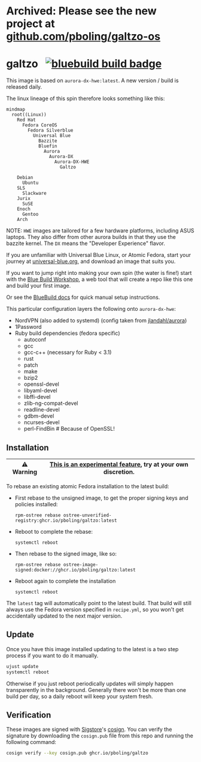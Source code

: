 # Archived: Please see the new project at [github.com/pboling/galtzo-os](https://github.com/pboling/galtzo-os)

# galtzo &nbsp; [![bluebuild build badge](https://github.com/pboling/galtzo/actions/workflows/build.yml/badge.svg)](https://github.com/pboling/galtzo/actions/workflows/build.yml)

This image is based on `aurora-dx-hwe:latest`.  A new version / build is released daily.

The linux lineage of this spin therefore looks something like this:

```mermaid
mindmap
  root((Linux))
    Red Hat
      Fedora CoreOS
        Fedora Silverblue
          Universal Blue
            Bazzite
            Bluefin
              Aurora
                Aurora-DX
                  Aurora-DX-HWE
                    Galtzo
                  
    Debian
      Ubuntu
    SLS
      Slackware
    Jurix
      SuSE
    Enoch
      Gentoo
    Arch
```
NOTE: `HWE` images are tailored for a few hardware platforms, including ASUS laptops.  They also differ from other aurora builds in that they use the bazzite kernel.  The `DX` means the "Developer Experience" flavor.

If you are unfamiliar with Universal Blue Linux, or Atomic Fedora,
start your journey at [universal-blue.org](https://universal-blue.org/), and download an image that suits you.

If you want to jump right into making your own spin (the water is fine!)
start with the [Blue Build Workshop](https://workshop.blue-build.org/),
a web tool that will create a repo like this one and build your first image.

Or see the [BlueBuild docs](https://blue-build.org/how-to/setup/) for quick manual setup instructions.

This particular configuration layers the following onto `aurora-dx-hwe`:

- NordVPN (also added to systemd) (config taken from [jlandahl/aurora](https://github.com/jlandahl/aurora))
- 1Password
- Ruby build dependencies (fedora specific)
  - autoconf
  - gcc
  - gcc-c++ (necessary for Ruby < 3.1)
  - rust
  - patch
  - make
  - bzip2
  - openssl-devel
  - libyaml-devel
  - libffi-devel
  - zlib-ng-compat-devel
  - readline-devel
  - gdbm-devel
  - ncurses-devel
  - perl-FindBin # Because of OpenSSL!

## Installation

| ⚠️ **Warning**️ | [This is an experimental feature](https://www.fedoraproject.org/wiki/Changes/OstreeNativeContainerStable), try at your own discretion. |
|-------------|----------------------------------------------------------------------------------------------------------------------------------------|

To rebase an existing atomic Fedora installation to the latest build:

- First rebase to the unsigned image, to get the proper signing keys and policies installed:
  ```
  rpm-ostree rebase ostree-unverified-registry:ghcr.io/pboling/galtzo:latest
  ```
- Reboot to complete the rebase:
  ```
  systemctl reboot
  ```
- Then rebase to the signed image, like so:
  ```
  rpm-ostree rebase ostree-image-signed:docker://ghcr.io/pboling/galtzo:latest
  ```
- Reboot again to complete the installation
  ```
  systemctl reboot
  ```

The `latest` tag will automatically point to the latest build. That build will still always use the Fedora version specified in `recipe.yml`, so you won't get accidentally updated to the next major version.

## Update

Once you have this image installed updating to the latest is a two step process if you want to do it manually.

```bash
ujust update
systemctl reboot
```

Otherwise if you just reboot periodically updates will simply happen transparently in the background.
Generally there won't be more than one build per day, so a daily reboot will keep your system fresh.

## Verification

These images are signed with [Sigstore](https://www.sigstore.dev/)'s [cosign](https://github.com/sigstore/cosign). You can verify the signature by downloading the `cosign.pub` file from this repo and running the following command:

```bash
cosign verify --key cosign.pub ghcr.io/pboling/galtzo
```
